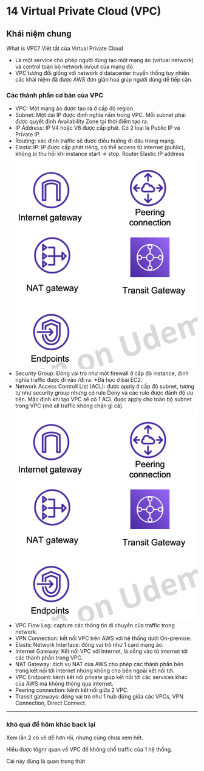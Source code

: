 # 14 Virtual Private Cloud (VPC)

## Khái niệm chung
What is VPC?
Viêt tắt của Virtual Private Cloud
- Là một service cho phép người dùng tạo một mạng ảo (virtual network) và control toàn bộ network in/out của mạng đó.
- VPC tương đối giống với network ở datacenter truyền thống tuy nhiên các khái niệm đã được AWS đơn giản hoá giúp người dùng dễ tiếp cận.
### Các thành phần cơ bản của VPC
- VPC: Một mạng ảo được tạo ra ở cấp độ region.
-  Subnet: Một dải IP được định nghĩa nằm trong VPC. Mỗi subnet phải được quyết định Availability Zone tại thời điểm tạo ra.
- IP Address: IP V4 hoặc V6 được cấp phát. Có 2 loại là Public IP và Private IP.
- Routing: xác định traffic sẽ được điều hướng đi đâu trong mạng.
- Elastic IP: IP được cấp phát riêng, có thể access từ internet (public), không bị thu hồi khi instance start -> stop.
Router
Elastic IP address
![Alt text](Images/image.png)
- Security Group: Đóng vai trò như một firewall ở cấp độ instance, định nghĩa traffic được đi vào /đi ra. *Đã học ở bài EC2.
- Network Access Controll List (ACL): được apply ở cấp độ subnet, tương tự như security group nhưng có rule Deny và các rule được đánh độ ưu tiên. Mặc định khi tạo VPC sẽ có 1 ACL được apply cho toàn bộ subnet trong VPC (mở all traffic không chặn gì cả).
![Alt text](Images/image.png)
- VPC Flow Log: capture các thông tin di chuyển của traffic trong network.
- VPN Connection: kết nối VPC trên AWS với hệ thống dưới On-premise.
- Elastic Network Interface: đóng vai trò như 1 card mạng ảo.
- Internet Gateway: Kết nối VPC với Internet, là cổng vào từ internet tới các thành phần trong VPC.
- NAT Gateway: dịch vụ NAT của AWS cho phép các thành phần bên trong kết nối tới internet nhưng không cho bên ngoài kết nối tới.
- VPC Endpoint: kênh kết nối private giúp kết nối tới các services khác của AWS mà không thông qua internet.
- Peering connection: kênh kết nối giữa 2 VPC.
- Transit gateways: đóng vai trò như 1 hub đứng giữa
các VPCs, VPN Connection, Direct Connect.


-----
### khó quá để hôm khác back lại

Xem lần 2 có vẻ dể hơn rồi, nhưng cũng chưa xem hết.

Hiểu được tôgnr quan về VPC để không chế traffic của 1 hệ thống.

Cái này đúng là quan trọng thật